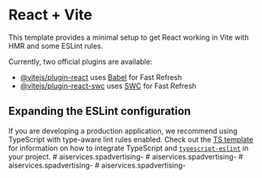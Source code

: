 # React + Vite

This template provides a minimal setup to get React working in Vite with HMR and some ESLint rules.

Currently, two official plugins are available:

- [@vitejs/plugin-react](https://github.com/vitejs/vite-plugin-react/blob/main/packages/plugin-react) uses [Babel](https://babeljs.io/) for Fast Refresh
- [@vitejs/plugin-react-swc](https://github.com/vitejs/vite-plugin-react/blob/main/packages/plugin-react-swc) uses [SWC](https://swc.rs/) for Fast Refresh

## Expanding the ESLint configuration

If you are developing a production application, we recommend using TypeScript with type-aware lint rules enabled. Check out the [TS template](https://github.com/vitejs/vite/tree/main/packages/create-vite/template-react-ts) for information on how to integrate TypeScript and [`typescript-eslint`](https://typescript-eslint.io) in your project.
#   a i s e r v i c e s . s p a d v e r t i s i n g -  
 #   a i s e r v i c e s . s p a d v e r t i s i n g -  
 #   a i s e r v i c e s . s p a d v e r t i s i n g -  
 #   a i s e r v i c e s . s p a d v e r t i s i n g -  
 